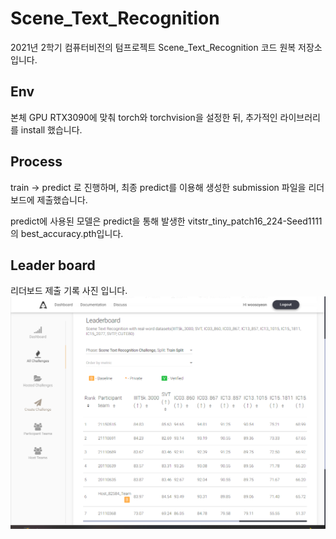 # Scene_Text_Recognition

2021년 2학기 컴퓨터비전의 텀프로젝트 Scene_Text_Recognition 코드 원복 저장소 입니다.

## Env

본체 GPU RTX3090에 맞춰 torch와 torchvision을 설정한 뒤, 추가적인 라이브러리를 install 했습니다.

## Process

train -> predict 로 진행하며, 최종 predict를 이용해 생성한 submission 파일을 리더보드에 제출했습니다.

predict에 사용된 모델은 predict을 통해 발생한 vitstr_tiny_patch16_224-Seed1111의 best_accuracy.pth입니다. 

## Leader board
리더보드 제출 기록 사진 입니다.
![Leader_board](demo_image/Leader_board.png)
